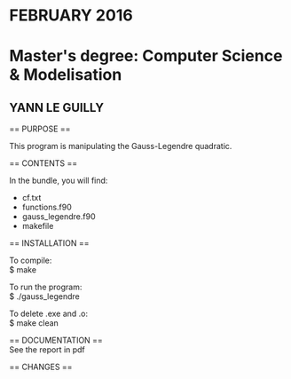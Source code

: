 
# FEBRUARY 2016                           
# Master's degree: Computer Science & Modelisation
## YANN LE GUILLY                          


== PURPOSE ==  

This program is manipulating the Gauss-Legendre quadratic.  

== CONTENTS ==  

In the bundle, you will find:
- cf.txt
- functions.f90
- gauss_legendre.f90
- makefile

== INSTALLATION ==  

To compile:  
$ make  

To run the program:  
$ ./gauss_legendre  

To delete .exe and .o:  
$ make clean  

== DOCUMENTATION ==  
See the report in pdf

== CHANGES ==  
